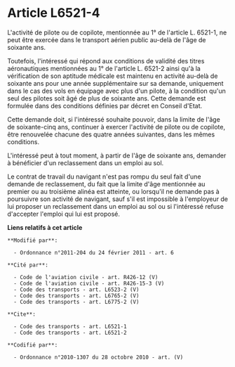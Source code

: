 # Article L6521-4

L'activité de pilote ou de copilote, mentionnée au 1° de l'article L. 6521-1, ne peut être exercée dans le transport aérien
public au-delà de l'âge de soixante ans. 

Toutefois, l'intéressé qui répond aux conditions de validité des titres aéronautiques mentionnées au 1° de l'article L.
6521-2 ainsi qu'à la vérification de son aptitude médicale est maintenu en activité au-delà de soixante ans pour une année
supplémentaire sur sa demande, uniquement dans le cas des vols en équipage avec plus d'un pilote, à la condition qu'un seul
des pilotes soit âgé de plus de soixante ans. Cette demande est formulée dans des conditions définies par décret en Conseil
d'Etat. 

Cette demande doit, si l'intéressé souhaite pouvoir, dans la limite de l'âge de soixante-cinq ans, continuer à exercer
l'activité de pilote ou de copilote, être renouvelée chacune des quatre années suivantes, dans les mêmes conditions.

L'intéressé peut à tout moment, à partir de l'âge de soixante ans, demander à bénéficier d'un reclassement dans un emploi au
sol. 

Le contrat de travail du navigant n'est pas rompu du seul fait d'une demande de reclassement, du fait que la limite d'âge
mentionnée au premier ou au troisième alinéa est atteinte, ou lorsqu'il ne demande pas à poursuivre son activité de navigant,
sauf s'il est impossible à l'employeur de lui proposer un reclassement dans un emploi au sol ou si l'intéressé refuse
d'accepter l'emploi qui lui est proposé.

**Liens relatifs à cet article**

	**Modifié par**:

	  - Ordonnance n°2011-204 du 24 février 2011 - art. 6

	**Cité par**:

	  - Code de l'aviation civile - art. R426-12 (V)
	  - Code de l'aviation civile - art. R426-15-3 (V)
	  - Code des transports - art. L6523-2 (V)
	  - Code des transports - art. L6765-2 (V)
	  - Code des transports - art. L6775-2 (V)

	**Cite**:

	  - Code des transports - art. L6521-1
	  - Code des transports - art. L6521-2

	**Codifié par**:

	  - Ordonnance n°2010-1307 du 28 octobre 2010 - art. (V)

